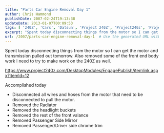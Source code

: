 ```yaml
---
title: "Parts Car Engine Removal Day 1"
author: Chris Hammond
publishDate: 2007-02-24T19:13:38
updateDate: 2013-01-07T00:09:53
tags: [ '240Z', 'Cars', 'Datsun', 'Project 240Z', 'Project240z', 'Project240Zcom' ]
excerpt: "Spent today disconnecting things from the motor so I can get the motor and transmission pulled out tomorrow. Also removed some of the front end body work I need to try to make work on the 240Z as well. https://www.project240z.com/DesktopModules/EngagePublish/itemlink.aspx?itemId=12 Accomplished today      Disconnected all wires and hoses from the motor that need to be disconnected to pull the motor.      Removed the Radiator      Removed the headlight buckets      Removed the rest of the front valance      Removed Passenger Side Mirror      Removed Passenger/Driver side chrome trim..."
url: /2007/parts-car-engine-removal-day-1  # Use the generated URL with year
---
```

<p>Spent today disconnecting things from the motor so I can get the motor and transmission pulled out tomorrow. Also removed some of the front end body work I need to try to make work on the 240Z as well.</p> <p><a href="https://www.project240z.com/DesktopModules/EngagePublish/itemlink.aspx?itemId=12">https://www.project240z.com/DesktopModules/EngagePublish/itemlink.aspx?itemId=12</a></p> <p>Accomplished today</p> <ul>     <li>Disconnected all wires and hoses from the motor that need to be disconnected to pull the motor. </li>     <li>Removed the Radiator </li>     <li>Removed the headlight buckets </li>     <li>Removed the rest of the front valance </li>     <li>Removed Passenger Side Mirror </li>     <li>Removed Passenger/Driver side chrome trim </li> </ul>
